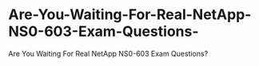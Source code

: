# Are-You-Waiting-For-Real-NetApp-NS0-603-Exam-Questions-
Are You Waiting For Real NetApp NS0-603 Exam Questions?
